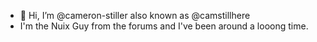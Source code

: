 - 👋 Hi, I’m @cameron-stiller also known as @camstillhere
- I'm the Nuix Guy from the forums and I've been around a looong time.
